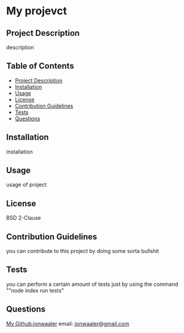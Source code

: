 # My projevct

## Project Description <a name='project-desc'></a>

description

## Table of Contents

* [Project Description](#project-desc)
* [Installation](#installation)
* [Usage](#usage)
* [License](#license)
* [Contribution Guidelines](#contributing)
* [Tests](#tests)
* [Questions](#questions)


## Installation <a name='installation'></a>

installation

## Usage <a name='usage'></a>

usage of project

## License <a name='license'></a>

BSD 2-Clause

## Contribution Guidelines <a name='contributing'></a>

you can contribute to this project by doing some sorta bullshit

## Tests <a name='tests'></a>

you can perform a certain amount of tests just by using the command ""node index run tests"

## Questions <a name='questions'></a>

[My Github:jonwaaler](https://github.com/jonwaaler)
 email: jonwaaler@gmail.com